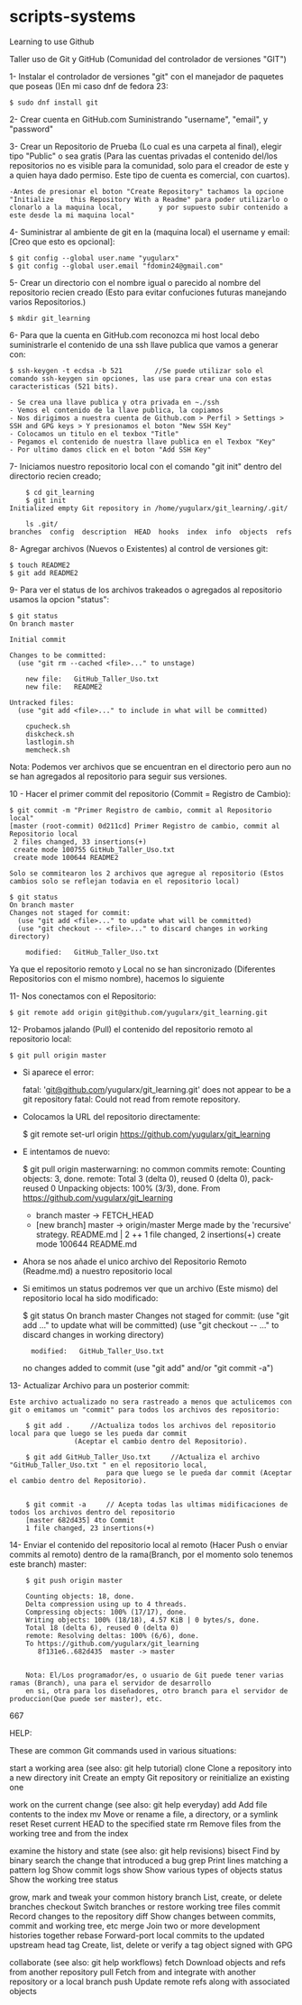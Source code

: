 # scripts-systems
Learning to use Github

Taller uso de Git y GitHub (Comunidad del controlador de versiones "GIT")

1- Instalar el controlador de versiones "git" con el manejador de paquetes que poseas ()En mi caso dnf de fedora 23:

	$ sudo dnf install git

2- Crear cuenta en GitHub.com Suministrando "username", "email", y "password"

3- Crear un Repositorio de Prueba (Lo cual es una carpeta al final), elegir tipo "Public" o sea gratis (Para las cuentas privadas el contenido del/los repositorios no es visible para la comunidad, solo para el creador de este y a quien haya dado permiso. Este tipo de cuenta es comercial, con cuartos).

	-Antes de presionar el boton "Create Repository" tachamos la opcione "Initialize 	this Repository With a Readme" para poder utilizarlo o clonarlo a la maquina local, 		y por supuesto subir contenido a este desde la mi maquina local"

4- Suministrar al ambiente de git en la (maquina local) el username y email: [Creo que esto es opcional]:

	$ git config --global user.name "yugularx"
	$ git config --global user.email "fdomin24@gmail.com"

5- Crear un directorio con el nombre igual o parecido al nombre del repositorio recien creado (Esto para evitar confuciones futuras manejando varios Repositorios.)

	$ mkdir git_learning

6- Para que la cuenta en GitHub.com reconozca mi host local debo suministrarle el contenido de una ssh llave publica que vamos a generar con:

	$ ssh-keygen -t ecdsa -b 521		//Se puede utilizar solo el comando ssh-keygen sin opciones, las use para crear una con estas caracteristicas (521 bits).

	- Se crea una llave publica y otra privada en ~./ssh
	- Vemos el contenido de la llave publica, la copiamos
	- Nos dirigimos a nuestra cuenta de Github.com > Perfil > Settings > SSH and GPG keys > Y presionamos el boton "New SSH Key"
	- Colocamos un titulo en el texbox "Title"
	- Pegamos el contenido de nuestra llave publica en el Texbox "Key"
	- Por ultimo damos click en el boton "Add SSH Key"

7- Iniciamos nuestro repositorio local con el comando "git init" dentro del directorio recien creado;

		$ cd git_learning
		$ git init
	Initialized empty Git repository in /home/yugularx/git_learning/.git/

		ls .git/
	branches  config  description  HEAD  hooks  index  info  objects  refs

8- Agregar archivos (Nuevos o Existentes) al control de versiones git:
	
	$ touch README2
	$ git add README2

9- Para ver el status de los archivos trakeados o agregados al repositorio usamos la opcion "status":

	$ git status
	On branch master

	Initial commit

	Changes to be committed:
	  (use "git rm --cached <file>..." to unstage)

		new file:   GitHub_Taller_Uso.txt
		new file:   README2

	Untracked files:
	  (use "git add <file>..." to include in what will be committed)

		cpucheck.sh
		diskcheck.sh
		lastlogin.sh
		memcheck.sh

Nota: Podemos ver archivos que se encuentran en el directorio pero aun no se han agregados al repositorio para seguir sus versiones.


10 - Hacer el primer commit del repositorio (Commit = Registro de Cambio):

	$ git commit -m "Primer Registro de cambio, commit al Repositorio local"
	[master (root-commit) 0d211cd] Primer Registro de cambio, commit al Repositorio local
	 2 files changed, 33 insertions(+)
	 create mode 100755 GitHub_Taller_Uso.txt
	 create mode 100644 README2

	Solo se commitearon los 2 archivos que agregue al repositorio (Estos cambios solo se reflejan todavia en el repositorio local)	

	$ git status
	On branch master
	Changes not staged for commit:
	  (use "git add <file>..." to update what will be committed)
	  (use "git checkout -- <file>..." to discard changes in working directory)

		modified:   GitHub_Taller_Uso.txt

Ya que el repositorio remoto y Local no se han sincronizado (Diferentes Repositorios con el mismo nombre), hacemos lo siguiente
	
11- Nos conectamos con el Repositorio:

	$ git remote add origin git@github.com/yugularx/git_learning.git

12- Probamos jalando (Pull) el contenido del repositorio remoto al repositorio local:

	$ git pull origin master

- Si aparece el error:

	fatal: 'git@github.com/yugularx/git_learning.git' does not appear to be a git repository
	fatal: Could not read from remote repository.

- Colocamos la URL del repositorio directamente:

	$ git remote set-url origin https://github.com/yugularx/git_learning

- E intentamos de nuevo:

	$ git pull origin masterwarning: no common commits
	remote: Counting objects: 3, done.
	remote: Total 3 (delta 0), reused 0 (delta 0), pack-reused 0
	Unpacking objects: 100% (3/3), done.
	From https://github.com/yugularx/git_learning
	 * branch            master     -> FETCH_HEAD
	 * [new branch]      master     -> origin/master
	Merge made by the 'recursive' strategy.
	 README.md | 2 ++
	 1 file changed, 2 insertions(+)
	 create mode 100644 README.md


- Ahora se nos añade el unico archivo del Repositorio Remoto (Readme.md) a nuestro repositorio local


- Si emitimos un status podremos ver que un archivo (Este mismo) del repositorio local ha sido modificado:
	
	$ git status
	On branch master
	Changes not staged for commit:
	  (use "git add <file>..." to update what will be committed)
	  (use "git checkout -- <file>..." to discard changes in working directory)

		modified:   GitHub_Taller_Uso.txt

	no changes added to commit (use "git add" and/or "git commit -a")


13- Actualizar Archivo para un posterior commit:

	Este archivo actualizado no sera rastreado a menos que actulicemos con git o emitamos un "commit" para todos los archivos des repositorio:

		$ git add .		//Actualiza todos los archivos del repositorio local para que luego se les pueda dar commit 
					(Aceptar el cambio dentro del Repositorio).

		$ git add GitHub_Taller_Uso.txt 	//Actualiza el archivo "GitHub_Taller_Uso.txt " en el repositorio local, 
							para que luego se le pueda dar commit (Aceptar el cambio dentro del Repositorio).


		$ git commit -a		// Acepta todas las ultimas midificaciones de todos los archivos dentro del repositorio
		[master 682d435] 4to Commit
		1 file changed, 23 insertions(+)

14- Enviar el contenido del repositorio local al remoto (Hacer Push o enviar commits al remoto) dentro de la rama(Branch, por el momento solo tenemos este branch) master:
		
		$ git push origin master
		
		Counting objects: 18, done.
		Delta compression using up to 4 threads.
		Compressing objects: 100% (17/17), done.
		Writing objects: 100% (18/18), 4.57 KiB | 0 bytes/s, done.
		Total 18 (delta 6), reused 0 (delta 0)
		remote: Resolving deltas: 100% (6/6), done.
		To https://github.com/yugularx/git_learning
		   8f131e6..682d435  master -> master


		Nota: El/Los programador/es, o usuario de Git puede tener varias ramas (Branch), una para el servidor de desarrollo
		en si, otra para los diseñadores, otro branch para el servidor de produccion(Que puede ser master), etc.

667



HELP:

These are common Git commands used in various situations:

start a working area (see also: git help tutorial)
   clone      Clone a repository into a new directory
   init       Create an empty Git repository or reinitialize an existing one

work on the current change (see also: git help everyday)
   add        Add file contents to the index
   mv         Move or rename a file, a directory, or a symlink
   reset      Reset current HEAD to the specified state
   rm         Remove files from the working tree and from the index

examine the history and state (see also: git help revisions)
   bisect     Find by binary search the change that introduced a bug
   grep       Print lines matching a pattern
   log        Show commit logs
   show       Show various types of objects
   status     Show the working tree status

grow, mark and tweak your common history
   branch     List, create, or delete branches
   checkout   Switch branches or restore working tree files
   commit     Record changes to the repository
   diff       Show changes between commits, commit and working tree, etc
   merge      Join two or more development histories together
   rebase     Forward-port local commits to the updated upstream head
   tag        Create, list, delete or verify a tag object signed with GPG

collaborate (see also: git help workflows)
   fetch      Download objects and refs from another repository
   pull       Fetch from and integrate with another repository or a local branch
   push       Update remote refs along with associated objects
	
